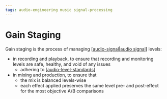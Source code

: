 ```yaml
---
tags: audio-engineering music signal-processing
---
```


# Gain Staging

Gain staging is the process of managing [[audio-signal|audio signal]] levels:

- in recording and playback, to ensure that recording and monitoring levels are safe, healthy, and void of any issues
  - adhering to [[audio-level-standards]]
- in mixing and production, to ensure that
  - the mix is balanced levels-wise
  - each effect applied preserves the same level pre- and post-effect for the most objective A/B comparisons

[//begin]: # "Autogenerated link references for markdown compatibility"
[audio-signal|audio signal]: audio-signal "Audio Signal"
[audio-level-standards]: audio-level-standards "Audio Level Standards"
[//end]: # "Autogenerated link references"